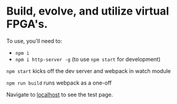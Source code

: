 # Build, evolve, and utilize virtual FPGA's.

To use, you'll need to:

* `npm i`
* `npm i http-server -g` (to use `npm start` for development)

`npm start` kicks off the dev server and webpack in watch module

`npm run build` runs webpack as a one-off

Navigate to [localhost](http://localhost:9000/src/) to see the test page.
